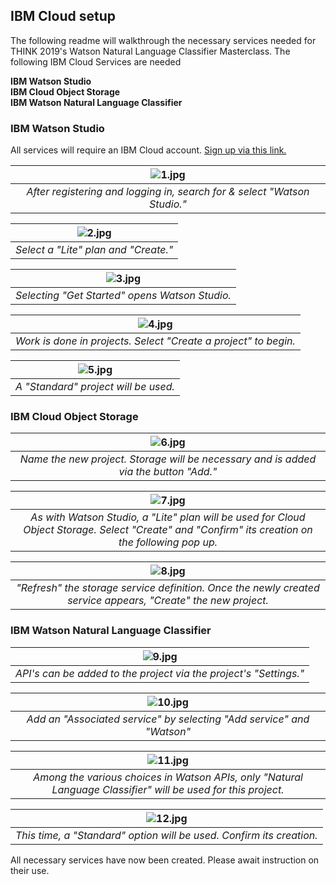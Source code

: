 ## IBM Cloud setup
The following readme will walkthrough the necessary services needed for THINK 2019's Watson Natural Language Classifier Masterclass. The following IBM Cloud Services are needed

**IBM Watson Studio**  
**IBM Cloud Object Storage**  
**IBM Watson Natural Language Classifier**  

### IBM Watson Studio
All services will require an IBM Cloud account. [Sign up via this link.](https://ibm.biz/Bd2Sfe) 

| ![1.jpg](https://github.com/PubChimps/think2019/blob/master/setup/images/1.jpg?raw=true) |  
|:--:| 
| *After registering and logging in, search for & select "Watson Studio."* |

| ![2.jpg](https://github.com/PubChimps/think2019/blob/master/setup/images/2.jpg?raw=true) |  
|:--:| 
| *Select a "Lite" plan and "Create."* |

| ![3.jpg](https://github.com/PubChimps/think2019/blob/master/setup/images/3.jpg?raw=true) |  
|:--:| 
| *Selecting "Get Started" opens Watson Studio.* |

| ![4.jpg](https://github.com/PubChimps/think2019/blob/master/setup/images/4.jpg?raw=true) |  
|:--:| 
| *Work is done in projects. Select "Create a project" to begin.* |

| ![5.jpg](https://github.com/PubChimps/think2019/blob/master/setup/images/5.jpg?raw=true) |  
|:--:| 
| *A "Standard" project will be used.* |

### IBM Cloud Object Storage

| ![6.jpg](https://github.com/PubChimps/think2019/blob/master/setup/images/6.jpg?raw=true) |  
|:--:| 
| *Name the new project. Storage will be necessary and is added via the button "Add."* |

| ![7.jpg](https://github.com/PubChimps/think2019/blob/master/setup/images/7.jpg?raw=true) |  
|:--:| 
| *As with Watson Studio, a "Lite" plan will be used for Cloud Object Storage. Select "Create" and "Confirm" its creation on the following pop up.* |

| ![8.jpg](https://github.com/PubChimps/think2019/blob/master/setup/images/8.jpg?raw=true) |  
|:--:| 
| *"Refresh" the storage service definition. Once the newly created service appears, "Create" the new project.* |

### IBM Watson Natural Language Classifier
| ![9.jpg](https://github.com/PubChimps/think2019/blob/master/setup/images/9.jpg?raw=true) |  
|:--:| 
| *API's can be added to the project via the project's "Settings."* |

| ![10.jpg](https://github.com/PubChimps/think2019/blob/master/setup/images/10.jpg?raw=true) |  
|:--:| 
| *Add an "Associated service" by selecting "Add service" and "Watson"* |

| ![11.jpg](https://github.com/PubChimps/think2019/blob/master/setup/images/11.jpg?raw=true) |  
|:--:| 
| *Among the various choices in Watson APIs, only "Natural Language Classifier" will be used for this project.* |

| ![12.jpg](https://github.com/PubChimps/think2019/blob/master/setup/images/12.jpg?raw=true) |  
|:--:| 
| *This time, a "Standard" option will be used. Confirm its creation.* |

All necessary services have now been created. Please await instruction on their use.
